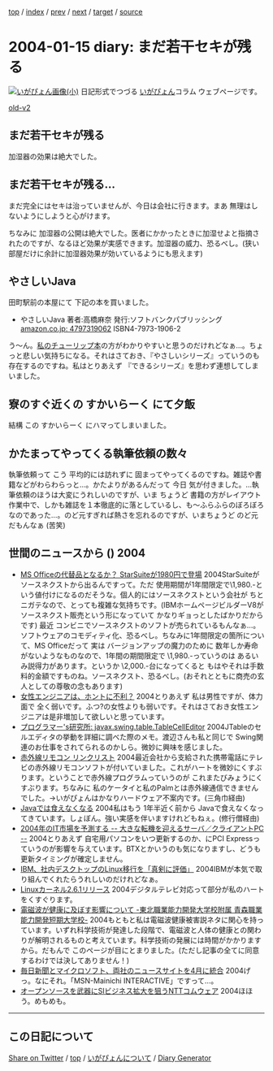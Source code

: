 [top](../index.html) 
 / [index](index.html) 
 / [prev](https://igapyon.github.io/diary/2004/ig040114.html) 
 / [next](https://igapyon.github.io/diary/2004/ig040118.html) 
 / [target](https://igapyon.github.io/diary/2004/ig040115.html) 
 / [source](https://github.com/igapyon/diary/blob/gh-pages/2004/ig040115.html.src.md) 

2004-01-15 diary: まだ若干セキが残る
=====================================================================================================
[![いがぴょん画像(小)](https://igapyon.github.io/diary/images/iga200306s.jpg "いがぴょん")](https://igapyon.github.io/diary/memo/memoigapyon.html) 日記形式でつづる [いがぴょん](https://igapyon.github.io/diary/memo/memoigapyon.html)コラム ウェブページです。

[old-v2](ig040115-orig.html)

## まだ若干セキが残る

加湿器の効果は絶大でした。


## まだ若干セキが残る…

まだ完全にはセキは治っていませんが、今日は会社に行きます。まあ 無理はしないようにしようと心がけます。

ちなみに 加湿器の公開は絶大でした。医者にかかったときに加湿せよと指摘されたのですが、なるほど効果が実感できます。加湿器の威力、恐るべし。(狭い部屋だけに余計に加湿器効果が効いているようにも思えます)

## やさしいJava

田町駅前の本屋にて 下記の本を買いました。

* やさしいJava
  著者:高橋麻奈
  発行:ソフトバンクパブリッシング
  [amazon.co.jp: 4797319062](http://www.amazon.co.jp/exec/obidos/ASIN/4797319062/igapyondiary-22)
  ISBN4-7973-1906-2 

う～ん。[私のチューリップ本](../../book/jasl.html)の方がわかりやすいと思うのだけれどなぁ…。ちょっと悲しい気持ちになる。それはさておき、『やさしいシリーズ』っていうのも存在するのですね。私はとりあえず 『できるシリーズ』を思わず連想してしまいました。

## 寮のすぐ近くの すかいらーく にて夕飯

結構 この すかいらーく にハマってしまいました。

## かたまってやってくる執筆依頼の数々

執筆依頼って こう 平均的には訪れずに 固まってやってくるのですね。雑誌や書籍などがわらわらっと…。かたよりがあるんだって 今日 気が付きました。…執筆依頼のほうは大変にうれしいのですが、いま ちょうど 書籍の方がレイアウト作業中で、しかも雑誌を１本徹底的に落としているし、も～ふらふらのぼろぼろなのであった…。のど元すぎれば熱さを忘れるのですが、いまちょうど のど元だもんなぁ (苦笑)

## 世間のニュースから () 2004

* [MS Officeの代替品となるか？ StarSuiteが1980円で登場](http://japan.cnet.com/news/tech/story/0,2000047674,20063701,00.htm)  2004StarSuiteがソースネクストから出るんですって。ただ 使用期間が1年間限定で\1,980.-という値付けになるのだそうな。個人的にはソースネクストという会社が ちとニガテなので、とっても複雑な気持ちです。(IBMホームページビルダーV8がソースネクスト販売という形になっていて かなりギョっとしたばかりだからです) 最近 コンビニでソースネクストのソフトが売られているもんなぁ…。ソフトウェアのコモディティ化、恐るべし。ちなみに1年間限定の箇所について、MS Officeだって 実は バージョンアップの魔力のために 数年しか寿命がないようなものなので、1年間の期間限定で \1,980.-っていうのは あるいみ説得力があります。というか \2,000.-台になってくると もはやそれは手数料的金額ですものね。ソースネクスト、恐るべし。(おそれとともに商売の玄人としての尊敬の念もあります)
* [女性エンジニアは、ホントに不利？](http://jibun.atmarkit.co.jp/lcareer01/column/ana06/ana01.html)  2004とりあえず 私は男性ですが、体力面で 全く弱いです。ふつ?の女性よりも弱いです。それはさておき女性エンジニアは是非増加して欲しいと思っています。
* [プログラマー's研究所: javax.swing.table.TableCellEditor](http://www.hcn.zaq.ne.jp/no-ji/javamemo/javax_swing_table_TableCellEditor.html)  2004JTableのセルエディタの挙動を詳細に調べた際のメモ。渡辺さんも私と同じで Swing関連のお仕事をされてられるのかしら。微妙に興味を感じました。
* [赤外線リモコン リンクリスト](http://hp.vector.co.jp/authors/VA005810/remocon/link_remote.htm)  2004最近会社から支給された携帯電話にテレビの赤外線リモコンソフトが付いていました。これがハートを微妙にくすぶります。ということで赤外線プログラムっていうのが これまたびみょうにくすぶります。ちなみに 私のケータイと私のPalmとは赤外線通信できませんでした。→いがぴょんはかなりハードウェア不案内です。(三角巾経由)
* [Javaでは食えなくなる](http://jibun.atmarkit.co.jp/scenter/bbs/viewtopic.php?topic=8577&forum=22)  2004私はもう 1年半近く前から Javaで食えなくなってきています。しょぼん。強い実感を伴いますけれどもねぇ。(修行僧経由)
* [2004年のIT市場を予測する -- 大きな転機を迎えるサーバ／クライアントPC --](http://www.atmarkit.co.jp/fsys/kaisetsu/033it_market2004/it_market2004.html)  2004とりあえず 自宅用パソコンをいつ更新するのか、にPCI Expressっていうのが影響を与えています。BTXとかいうのも気になりますし、どうも更新タイミングが確定しません。
* [IBM、社内デスクトップのLinux移行を「真剣に評価」](http://www.itmedia.co.jp/enterprise/0401/09/epn12.html)  2004IBMが本気で取り組んでくれたらうれしいのだけれどなぁ。
* [Linuxカーネル2.6.1リリース](http://www.itmedia.co.jp/news/articles/0401/10/news019.html)  2004デジタルテレビ対応って部分が私のハートをくすぐります。
* [電磁波が健康に及ぼす影響について -東北職業能力開発大学校附属 青森職業能力開発短期大学校-](http://www.jomon.ne.jp/~ja7bal/denjiha.htm)  2004もともと私は電磁波健康被害説ネタに関心を持っています。いずれ科学技術が発達した段階で、電磁波と人体の健康との関わりが解明されるものと考えています。科学技術の発展には時間がかかりますから。だもんで このページが目にとまりました。(ただし記事の全てに同意するわけでは決してありません！)
* [毎日新聞とマイクロソフト、両社のニュースサイトを4月に統合](http://japan.cnet.com/news/media/story/0,2000047715,20063705,00.htm)  2004げっ。なにそれ。「MSN-Mainichi INTERACTIVE」ですって…。
* [オープンソースを武器にSIビジネス拡大を狙うNTTコムウェア](http://japan.cnet.com/column/suematsu/story/0,2000048844,20063558,00.htm)  2004ほほう。めもめも。

----------------------------------------------------------------------------------------------------

## この日記について

[Share on Twitter](https://twitter.com/intent/tweet?hashtags=igapyon%2Cdiary%2C%E3%81%84%E3%81%8C%E3%81%B4%E3%82%87%E3%82%93&text=%E3%81%BE%E3%81%A0%E8%8B%A5%E5%B9%B2%E3%82%BB%E3%82%AD%E3%81%8C%E6%AE%8B%E3%82%8B&url=https%3A%2F%2Figapyon.github.io%2Fdiary%2F2004%2Fig040115.html) / [top](../index.html) / [いがぴょんについて](https://igapyon.github.io/diary/memo/memoigapyon.html) / [Diary Generator](https://github.com/igapyon/igapyonv3)
